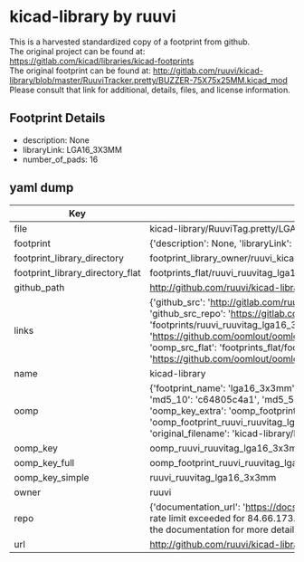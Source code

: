 # kicad-library by ruuvi  
This is a harvested standardized copy of a footprint from github.  
The original project can be found at:  
https://gitlab.com/kicad/libraries/kicad-footprints  
The original footprint can be found at:
http://gitlab.com/ruuvi/kicad-library/blob/master/RuuviTracker.pretty/BUZZER-75X75x25MM.kicad_mod
Please consult that link for additional, details, files, and license information.  
## Footprint Details
* description: None  
* libraryLink: LGA16_3X3MM  
* number_of_pads: 16  
## yaml dump  
| Key | Value |  
| --- | --- |  
| file | kicad-library/RuuviTag.pretty/LGA16_3X3MM.kicad_mod |  
| footprint | {'description': None, 'libraryLink': 'LGA16_3X3MM', 'number_of_pads': 16} |  
| footprint_library_directory | footprint_library_owner/ruuvi_kicad-library |  
| footprint_library_directory_flat | footprints_flat/ruuvi_ruuvitag_lga16_3x3mm/working |  
| github_path | http://github.com/ruuvi/kicad-library/blob/master/RuuviTag.pretty/LGA16_3X3MM.kicad_mod |  
| links | {'github_src': 'http://gitlab.com/ruuvi/kicad-library/blob/master/RuuviTracker.pretty/BUZZER-75X75x25MM.kicad_mod', 'github_src_repo': 'https://gitlab.com/kicad/libraries/kicad-footprints', 'oomp_bot': 'footprints/ruuvi_ruuvitag_lga16_3x3mm/working', 'oomp_bot_github': 'https://github.com/oomlout/oomlout_oomp_footprint_bot/tree/main/footprints/ruuvi_ruuvitag_lga16_3x3mm/working', 'oomp_src_flat': 'footprints_flat/footprints_flat/ruuvi_ruuvitag_lga16_3x3mm/working', 'oomp_src_flat_github': 'https://github.com/oomlout/oomlout_oomp_footprint_src/tree/main/footprints_flat/ruuvi_ruuvitag_lga16_3x3mm/working'} |  
| name | kicad-library |  
| oomp | {'footprint_name': 'lga16_3x3mm', 'library_name': 'ruuvitag', 'md5': 'c64805c4a14394d74abbce69d08e1c83', 'md5_10': 'c64805c4a1', 'md5_5': 'c6480', 'md5_6': 'c64805', 'oomp_key': 'oomp_ruuvi_ruuvitag_lga16_3x3mm', 'oomp_key_extra': 'oomp_footprint_ruuvi_ruuvitag_lga16_3x3mm', 'oomp_key_full': 'oomp_footprint_ruuvi_ruuvitag_lga16_3x3mm_c64805', 'oomp_key_simple': 'ruuvi_ruuvitag_lga16_3x3mm', 'original_filename': 'kicad-library/RuuviTag.pretty/LGA16_3X3MM.kicad_mod', 'owner_name': 'ruuvi'} |  
| oomp_key | oomp_ruuvi_ruuvitag_lga16_3x3mm |  
| oomp_key_full | oomp_footprint_ruuvi_ruuvitag_lga16_3x3mm |  
| oomp_key_simple | ruuvi_ruuvitag_lga16_3x3mm |  
| owner | ruuvi |  
| repo | {'documentation_url': 'https://docs.github.com/rest/overview/resources-in-the-rest-api#rate-limiting', 'message': "API rate limit exceeded for 84.66.173.59. (But here's the good news: Authenticated requests get a higher rate limit. Check out the documentation for more details.)"} |  
| url | http://github.com/ruuvi/kicad-library |  

